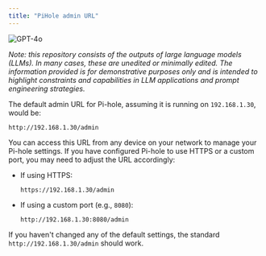 ```yaml
---
title: "PiHole admin URL"
---
```

![GPT-4o](https://img.shields.io/badge/GPT--4o-3333FF?style=for-the-badge&logo=openai&logoColor=white)



*Note: this repository consists of the outputs of large language models (LLMs). In many cases, these are unedited or minimally edited. The information provided is for demonstrative purposes only and is intended to highlight constraints and capabilities in LLM applications and prompt engineering strategies.*


The default admin URL for Pi-hole, assuming it is running on `192.168.1.30`, would be:

```
http://192.168.1.30/admin
```

You can access this URL from any device on your network to manage your Pi-hole settings. If you have configured Pi-hole to use HTTPS or a custom port, you may need to adjust the URL accordingly:

- If using HTTPS:
  ```
  https://192.168.1.30/admin
  ```

- If using a custom port (e.g., `8080`):
  ```
  http://192.168.1.30:8080/admin
  ```

If you haven't changed any of the default settings, the standard `http://192.168.1.30/admin` should work.
